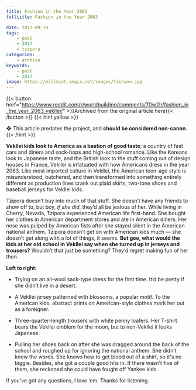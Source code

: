 ```yaml
---
title: Fashion in the Year 2063
fulltitle: Fashion in the Year 2063

date: 2017-09-19
tags:
    - post
    - 2017
    - tzipora
categories:
    - archive
keywords:
    - post
    - 2017
image: https://millmint.imgix.net/images/fashion.jpg
---
```

{{< button href="https://www.reddit.com/r/worldbuilding/comments/70w2lr/fashion_in_the_year_2063_vekllei/" >}}Archived from the original article here{{< /button >}}
{{< hint yellow >}}

❖ This article predates the project, and **should be considered non-canon**.
{{< /hint >}}

**Vekllei kids look to America as a bastion of good taste**; a country of fast cars and diners and sock-hops and high-school romance. Like the Koreans look to Japanese taste, and the British look to the stuff coming out of design houses in France, Vekllei is infatuated with how Americans dress in the year 2063. Like most imported culture in Vekllei, the American teen-age style is misunderstood, butchered, and then transformed into something entirely different as production lines crank out plaid skirts, two-tone shoes and baseball jerseys for Vekllei kids.

Tzipora doesn’t buy into much of that stuff. She doesn’t have any friends to show off to, but boy, *if she did*, they’d all be jealous of her. While living in Cherry, Nevada, Tzipora experienced American life first-hand. She bought her clothes in American department stores and ate in American diners. Her nose was pulped by American fists after she stayed silent in the American national anthem. Tzipora doesn’t get on with American kids much  —  she doesn’t get along with a lot of things, it seems. **But gee, what would the kids at her old school in Vekllei say when she turned up in jerseys and trousers?** Wouldn’t that just be something? They’d regret making fun of her then.

**Left to right:**

* Trying on an all-wool sack-type dress for the first time. It’d be pretty if she didn’t live in a desert.

* A Vekllei jersey patterned with blossoms, a popular motif. To the American kids, abstract prints on American-style clothes mark her out as a foreigner.

* Three-quarter-length trousers with white penny loafers. Her T-shirt bears the Vekllei emblem for the moon, but to non-Vekllei it looks Japanese.

* Pulling her shoes back on after she was dragged around the back of the school and roughed up for ignoring the national anthem. She didn’t know the words. She knows how to get blood out of a shirt, so it's no biggie. Besides, she got a couple good hits in. If there wasn't five of them, she reckoned she could have fought off Yankee kids.

If you’ve got any questions, I love ‘em. Thanks for listening.
